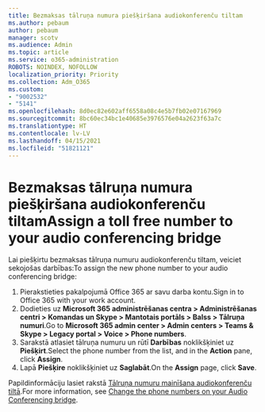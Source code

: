 ```yaml
---
title: Bezmaksas tālruņa numura piešķiršana audiokonferenču tiltam
ms.author: pebaum
author: pebaum
manager: scotv
ms.audience: Admin
ms.topic: article
ms.service: o365-administration
ROBOTS: NOINDEX, NOFOLLOW
localization_priority: Priority
ms.collection: Adm_O365
ms.custom:
- "9002532"
- "5141"
ms.openlocfilehash: 8d0ec82e602aff6558a08c4e5b7fb02e07167969
ms.sourcegitcommit: 8bc60ec34bc1e40685e3976576e04a2623f63a7c
ms.translationtype: HT
ms.contentlocale: lv-LV
ms.lasthandoff: 04/15/2021
ms.locfileid: "51821121"
---
```

# <a name="assign-a-toll-free-number-to-your-audio-conferencing-bridge"></a><span data-ttu-id="3094c-102">Bezmaksas tālruņa numura piešķiršana audiokonferenču tiltam</span><span class="sxs-lookup"><span data-stu-id="3094c-102">Assign a toll free number to your audio conferencing bridge</span></span>

<span data-ttu-id="3094c-103">Lai piešķirtu bezmaksas tālruņa numuru audiokonferenču tiltam, veiciet sekojošas darbības:</span><span class="sxs-lookup"><span data-stu-id="3094c-103">To assign the new phone number to your audio conferencing bridge:</span></span>

1. <span data-ttu-id="3094c-104">Pierakstieties pakalpojumā Office 365 ar savu darba kontu.</span><span class="sxs-lookup"><span data-stu-id="3094c-104">Sign in to Office 365 with your work account.</span></span>
2. <span data-ttu-id="3094c-105">Dodieties uz **Microsoft 365 administrēšanas centra > Administrēšanas centri > Komandas un Skype > Mantotais portāls > Balss > Tālruņa numuri**.</span><span class="sxs-lookup"><span data-stu-id="3094c-105">Go to **Microsoft 365 admin center > Admin centers > Teams & Skype > Legacy portal > Voice > Phone numbers**.</span></span>
3. <span data-ttu-id="3094c-106">Sarakstā atlasiet tālruņa numuru un rūtī **Darbības** noklikšķiniet uz **Piešķirt**.</span><span class="sxs-lookup"><span data-stu-id="3094c-106">Select the phone number from the list, and in the **Action** pane, click **Assign**.</span></span>
4. <span data-ttu-id="3094c-107">Lapā **Piešķire** noklikšķiniet uz **Saglabāt**.</span><span class="sxs-lookup"><span data-stu-id="3094c-107">On the **Assign** page, click **Save**.</span></span>

<span data-ttu-id="3094c-108">Papildinformāciju lasiet rakstā [Tālruņa numuru mainīšana audiokonferenču tiltā](https://docs.microsoft.com/MicrosoftTeams/change-the-phone-numbers-on-your-audio-conferencing-bridge).</span><span class="sxs-lookup"><span data-stu-id="3094c-108">For more information, see [Change the phone numbers on your Audio Conferencing bridge](https://docs.microsoft.com/MicrosoftTeams/change-the-phone-numbers-on-your-audio-conferencing-bridge).</span></span>
